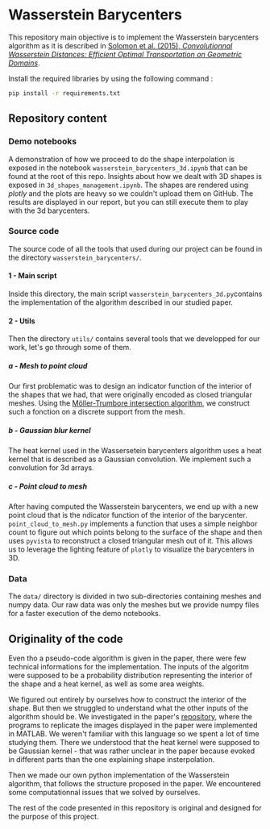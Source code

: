 # Wasserstein Barycenters

This repository main objective is to implement the Wasserstein barycenters algorithm as it is described in [Solomon et al. (2015), _Convolutionnal Wasserstein Distances: Efficient Optimal Transportation on Geometric Domains_](https://hal.science/hal-01188953).

Install the required libraries by using the following command :

```cmd
pip install -r requirements.txt
```

## Repository content

### Demo notebooks

A demonstration of how we proceed to do the shape interpolation is exposed in the notebook `wasserstein_barycenters_3d.ipynb` that can be found at the root of this repo. Insights about how we dealt with 3D shapes is exposed in `3d_shapes_management.ipynb`. The shapes are rendered using _plotly_ and the plots are heavy so we couldn't upload them on GitHub. The results are displayed in our report, but you can still execute them to play with the 3d barycenters.

### Source code

The source code of all the tools that used during our project can be found in the directory `wasserstein_barycenters/`.

#### 1 - Main script

Inside this directory, the main script `wasserstein_barycenters_3d.py`contains the implementation of the algorithm described in our studied paper.

#### 2 - Utils

Then the directory `utils/` contains several tools that we developped for our work, let's go through some of them.

##### a - Mesh to point cloud

Our first problematic was to design an indicator function of the interior of the shapes that we had, that were originally encoded as closed triangular meshes. Using the [Möller-Trumbore intersection algorithm](https://en.wikipedia.org/wiki/M%C3%B6ller%E2%80%93Trumbore_intersection_algorithm), we construct such a fonction on a discrete support from the mesh.

##### b - Gaussian blur kernel

The heat kernel used in the Wassersetein barycenters algorithm uses a heat kernel that is described as a Gaussian convolution. We implement such a convolution for 3d arrays.

##### c - Point cloud to mesh

After having computed the Wasserstein barycenters, we end up with a new point cloud that is the ndicator function of the interior of the barycenter. `point_cloud_to_mesh.py` implements a function that uses a simple neighbor count to figure out which points belong to the surface of the shape and then uses `pyvista` to reconstruct a closed triangular mesh out of it. This allows us to leverage the lighting feature of `plotly` to visualize the barycenters in 3D.

### Data

The `data/` directory is divided in two sub-directories containing meshes and numpy data. Our raw data was only the meshes but we provide numpy files for a faster execution of the demo notebooks.

## Originality of the code

Even tho a pseudo-code algorithm is given in the paper, there were few technical informations for the implementation. The inputs of the algoritm were supposed to be a probability distribution representing the interior of the shape and a heat kernel, as well as some area weights.

We figured out entirely by ourselves how to construct the interior of the shape. But then we struggled to understand what the other inputs of the algorithm should be. We investigated in the paper's [repository](https://github.com/gpeyre/2015-SIGGRAPH-convolutional-ot), where the programs to replicate the images displayed in the paper were implemented in MATLAB. We weren't familiar with this language so we spent a lot of time studying them. There we understood that the heat kernel were supposed to be Gaussian kernel - that was rather unclear in the paper because evoked in different parts than the one explaining shape insterpolation.

Then we made our own python implementation of the Wasserstein algorithm, that follows the structure proposed in the paper. We encountered some computationnal issues that we solved by ourselves.

The rest of the code presented in this repository is original and designed for the purpose of this project.
